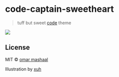 # code-captain-sweetheart

> tuff but sweet [code](https://code.visualstudio.com/) theme

![](https://pbs.twimg.com/media/C3hxsYCW8AEEwSW.png:large)

## License

MIT © [omar mashaal](https://teacups.io)

Illustration by [xuh](http://gimb.tumblr.com)

